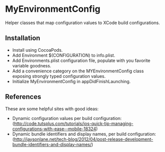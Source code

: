 MyEnvironmentConfig
===================

Helper classes that map configuration values to XCode build configurations. 

## Installation

- Install using CocoaPods.
- Add Environment $(CONFIGURATION) to info.plist.
- Add Environments.plist configuration file, populate with you favorite variable goodness.
- Add a convenience category on the MYEnvironmentConfig class exposing strongly typed configuration values.
- Initialize MyEnvironmentConfig in appDidFinishLaunching.

## References 

These are some helpful sites with good ideas:

- Dynamic configuration values per build configuration: (http://code.tutsplus.com/tutorials/ios-quick-tip-managing-configurations-with-ease--mobile-18324)
- Dynamic bundle identifiers and display names, per build configuration: (http://jaysonlane.net/tech-blog/2012/04/post-release-development-bundle-identifiers-and-display-names/)
